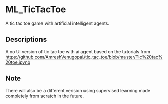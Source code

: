 # ML_TicTacToe
A tic tac toe game with artificial intelligent agents.

## Descriptions
A no UI version of tic tac toe with ai agent based on the tutorials from https://github.com/AmreshVenugopal/tic_tac_toe/blob/master/Tic%20tac%20toe.ipynb
## Note
There will also be a different verision using supervised learning made completely from scratch in the future.


